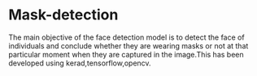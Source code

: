 # Mask-detection
The main objective of the face detection model is to detect the face of individuals and conclude whether they are wearing masks or not at that particular moment when they are captured in the image.This has been developed using kerad,tensorflow,opencv.
